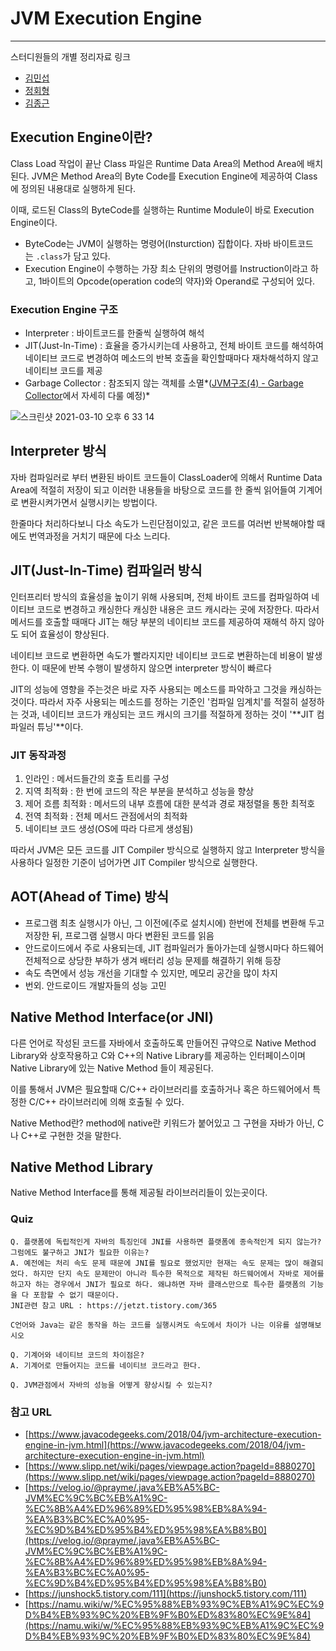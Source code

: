 # JVM Execution Engine
----------------

스터디원들의 개별 정리자료 링크

- [김민섭](https://www.notion.so/JVM-3-Execution-Engine-eb9b7745ba264add8f1311647d19d478)
- [정회형](https://www.notion.so/hotheadfactory/Java-Execution-Engine-7f547a1b3a914950aa893b7983fdecf3)
- [김종근](https://github.com/Bellroute/TIL/blob/master/Java/JVM-Execution%20Engine.md)

## Execution Engine이란?

Class Load 작업이 끝난 Class 파일은 Runtime Data Area의 Method Area에 배치된다. JVM은 Method Area의 Byte Code를 Execution Engine에 제공하여 Class에 정의된 내용대로 실행하게 된다.

이때, 로드된 Class의 ByteCode를 실행하는 Runtime Module이 바로 Execution Engine이다.

- ByteCode는 JVM이 실행하는 명령어(Insturction) 집합이다. 자바 바이트코드는 `.class`가 담고 있다.
- Execution Engine이 수행하는 가장 최소 단위의 명령어를 Instruction이라고 하고, 1바이트의 Opcode(operation code의 약자)와 Operand로 구성되어 있다.

### **Execution Engine 구조**

- Interpreter : 바이트코드를 한줄씩 실행하여 해석
- JIT(Just-In-Time) : 효율을 증가시키는데 사용하고, 전체 바이트 코드를 해석하여 네이티브 코드로 변경하여 메소드의 반복 호출을 확인할때마다 재차해석하지 않고 네이티브 코드를 제공
- Garbage Collector : 참조되지 않는 객체를 소멸*([JVM구조(4) - Garbage Collector](https://www.notion.so/JVM-4-Garbage-Collector-f105cdb6c08848088f437839e77e1403)에서 자세히 다룰 예정)*

![스크린샷 2021-03-10 오후 6 33 14](https://user-images.githubusercontent.com/40922963/110607938-170eee80-81cf-11eb-80c4-0e0e43449a93.png)

## Interpreter 방식

 자바 컴파일러로 부터 변환된 바이트 코드들이 ClassLoader에 의해서 Runtime Data Area에 적절히 저장이 되고 이러한 내용들을 바탕으로 코드를 한 줄씩 읽어들여 기계어로 변환시켜가면서 실행시키는 방법이다.

 한줄마다 처리하다보니 다소 속도가 느린단점이있고, 같은 코드를 여러번 반복해야할 때에도 번역과정을 거치기 때문에 다소 느리다.

## JIT(Just-In-Time) 컴파일러 방식

인터프리터 방식의 효율성을 높이기 위해 사용되며, 전체 바이트 코드를 컴파일하여 네이티브 코드로 변경하고 캐싱한다 캐싱한 내용은 코드 캐시라는 곳에 저장한다. 따라서 메서드를 호출할 때매다 JIT는 해당 부분의 네이티브 코드를 제공하여 재해석 하지 않아도 되어 효율성이 향상된다.

 네이티브 코드로 변환하면 속도가 빨라지지만 네이티브 코드로 변환하는데 비용이 발생한다. 이 때문에 반복 수행이 발생하지 않으면 interpreter 방식이 빠르다

 JIT의 성능에 영향을 주는것은 바로 자주 사용되는 메소드를 파악하고 그것을 캐싱하는 것이다. 따라서 자주 사용되는 메소드를 정하는 기준인 '컴파일 임계치'를 적절히 설정하는 것과, 네이티브 코드가 캐싱되는 코드 캐시의 크기를 적절하게 정하는 것이 '**JIT 컴파일러 튜닝'**이다.

### JIT 동작과정

1. 인라인 : 메서드들간의 호출 트리를 구성
2. 지역 최적화 : 한 번에 코드의 작은 부분을 분석하고 성능을 향상
3. 제어 흐름 최적화 : 메서드의 내부 흐름에 대한 분석과 경로 재정렬을 통한 최적호
4. 전역 최적화 : 전체 메서드 관점에서의 최적화
5. 네이티브 코드 생성(OS에 따라 다르게 생성됨)

따라서 JVM은 모든 코드를 JIT Compiler  방식으로 실행하지 않고 Interpreter 방식을 사용하다 일정한 기준이 넘어가면  JIT Compiler 방식으로 실행한다.

## AOT(Ahead of Time) 방식

- 프로그램 최초 실행시가 아닌, 그 이전에(주로 설치시에) 한번에 전체를 변환해 두고 저장한 뒤, 프로그램 실행시 마다 변환된 코드를 읽음
- 안드로이드에서 주로 사용되는데, JIT 컴파일러가 돌아가는데 실행시마다 하드웨어 전체적으로 상당한 부하가 생겨 배터리 성능 문제를 해결하기 위해 등장
- 속도 측면에서 성능 개선을 기대할 수 있지만, 메모리 공간을 많이 차지
- 번외. 안드로이드 개발자들의 성능 고민

## Native Method Interface(or JNI)

다른 언어로 작성된 코드를 자바에서 호출하도록 만들어진 규약으로 Native Method Library와 상호작용하고 C와 C++의 Native Library를 제공하는 인터페이스이며 Native Library에 있는 Native Method 들이 제공된다.

이를 통해서 JVM은 필요할때 C/C++ 라이브러리를 호출하거나 혹은 하드웨어에서 특정한 C/C++ 라이브러리에 의해 호출될 수 있다.

Native Method란? 
method에 native란 키워드가 붙어있고 그 구현을 자바가 아닌, C나 C++로 구현한 것을 말한다.

## Native Method Library

Native Method Interface를 통해 제공될 라이브러리들이 있는곳이다.

### Quiz
```
Q. 플랫폼에 독립적인게 자바의 특징인데 JNI를 사용하면 플랫폼에 종속적인게 되지 않는가? 그럼에도 불구하고 JNI가 필요한 이유는?
A. 예전에는 처리 속도 문제 때문에 JNI를 필요로 했었지만 현재는 속도 문제는 많이 해결되었다. 하지만 단지 속도 문제만이 아니라 특수한 목적으로 제작된 하드웨어에서 자바로 제어를 하고자 하는 경우에서 JNI가 필요로 하다. 왜냐하면 자바 클래스만으로 특수한 플랫폼의 기능을 다 포함할 수 없기 때문이다.
JNI관련 참고 URL : https://jetzt.tistory.com/365
```
```
C언어와 Java는 같은 동작을 하는 코드를 실행시켜도 속도에서 차이가 나는 이유를 설명해보시오
```
```
Q. 기계어와 네이티브 코드의 차이점은?
A. 기계어로 만들어지는 코드를 네이티브 코드라고 한다.
```
```
Q. JVM관점에서 자바의 성능을 어떻게 향상시킬 수 있는지?
```

### 참고 URL

- [https://www.javacodegeeks.com/2018/04/jvm-architecture-execution-engine-in-jvm.html](https://www.javacodegeeks.com/2018/04/jvm-architecture-execution-engine-in-jvm.html)
- [https://www.slipp.net/wiki/pages/viewpage.action?pageId=8880270](https://www.slipp.net/wiki/pages/viewpage.action?pageId=8880270)
- [https://velog.io/@prayme/.java%EB%A5%BC-JVM%EC%9C%BC%EB%A1%9C-%EC%8B%A4%ED%96%89%ED%95%98%EB%8A%94-%EA%B3%BC%EC%A0%95-%EC%9D%B4%ED%95%B4%ED%95%98%EA%B8%B0](https://velog.io/@prayme/.java%EB%A5%BC-JVM%EC%9C%BC%EB%A1%9C-%EC%8B%A4%ED%96%89%ED%95%98%EB%8A%94-%EA%B3%BC%EC%A0%95-%EC%9D%B4%ED%95%B4%ED%95%98%EA%B8%B0)
- [https://junshock5.tistory.com/111](https://junshock5.tistory.com/111)
- [https://namu.wiki/w/%EC%95%88%EB%93%9C%EB%A1%9C%EC%9D%B4%EB%93%9C%20%EB%9F%B0%ED%83%80%EC%9E%84](https://namu.wiki/w/%EC%95%88%EB%93%9C%EB%A1%9C%EC%9D%B4%EB%93%9C%20%EB%9F%B0%ED%83%80%EC%9E%84)